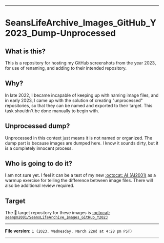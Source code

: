 
***

# SeansLifeArchive_Images_GitHub_Y2023_Dump-Unprocessed

## What is this?

This is a repository for hosting my GitHub screenshots from the year 2023, for use of renaming, and adding to their intended repository.

## Why?

In late 2022, I became incapable of keeping up with naming image files, and in early 2023, I came up with the solution of creating "unprocessed" repositories, so that they can be named and exported to their target. This task shouldn't be done manually to begin with.

## Unprocessed dump?

Unprocessed in this context just means it is not named or organized. The dump part is because images are dumped here. I know it sounds dirty, but it is a completely innocent process.

## Who is going to do it?

I am not sure yet. I feel it can be a test of my new [:octocat: AI (AI2001)](https://github.com/seanpm2001/AI2001/) as a warmup exercise for telling the difference between image files. There will also be additional review required.

## Target

The 🎯️ target repository for these images is [:octocat: `seanpm2001/SeansLifeArchive_Images_GitHub_Y2023`](https://github.com/seanpm2001/SeansLifeArchive_Images_GitHub_Y2023/)

***

**File version:** `1 (2023, Wednesday, March 22nd at 4:28 pm PST)`

***
